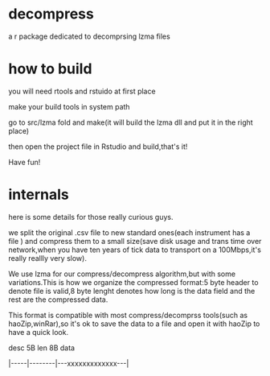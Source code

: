 # decompress
a r package dedicated to decomprsing lzma files

# how to build
you will need rtools and rstuido at first place

make your build tools in system path

go to src/lzma fold and make(it will build the lzma dll and put it in the right place)

then open the project file in Rstudio and build,that's it!

Have fun!

# internals
here is some details for those really curious guys.

we split the original .csv file to  new standard ones(each instrument has a file ) and compress them to a small size(save disk usage and trans time over network,when you have ten years of tick data to transport on a 100Mbps,it's really reallly very slow).

We use lzma for our compress/decompress algorithm,but with some variations.This is how we organize the compressed format:5 byte header to denote file is valid,8 byte lenght denotes how long is the data field and the rest are the compressed data.

This format is compatible with most compress/decomprss tools(such as haoZip,winRar),so it's ok to save the data to a file and open it with haoZip to have a quick look.

  desc 5B len 8B         data
  
  |-----|--------|---xxxxxxxxxxxxx---|
  
